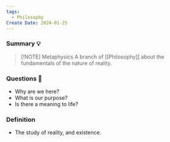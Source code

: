 ```yaml
---
tags:
  - Philosophy
Create Date: 2024-01-25
---
```

### Summary 💡

> [!NOTE] Metaphysics
> A branch of [[Philosophy]] about the fundamentals of the nature of reality.

### Questions 📖
- Why are we here?
- What is our purpose?
- Is there a meaning to life?
### Definition
- The study of reality, and existence.

